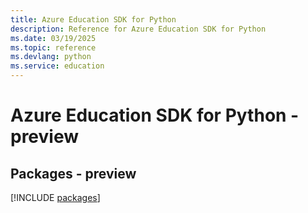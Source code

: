 ```yaml
---
title: Azure Education SDK for Python
description: Reference for Azure Education SDK for Python
ms.date: 03/19/2025
ms.topic: reference
ms.devlang: python
ms.service: education
---
```

# Azure Education SDK for Python - preview
## Packages - preview
[!INCLUDE [packages](education-index.md)]